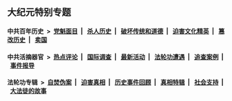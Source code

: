 ## 大纪元特别专题

#### 中共百年历史 &nbsp;>&nbsp; [党魁面目](indexes/nf1176107/README.md?06020430) &nbsp;| &nbsp; [杀人历史](indexes/nf1176106/README.md?06020430) &nbsp;| &nbsp; [破坏传统和道德](indexes/nf1176106/README.md?06020430) &nbsp;| &nbsp; [迫害文化精英](indexes/nf1176111/README.md?06020430) &nbsp;| &nbsp; [篡改历史](indexes/nf1176115/README.md?06020430) &nbsp;| &nbsp; [卖国](indexes/nf1176117/README.md?06020430) 

#### 中共活摘器官 &nbsp;>&nbsp; [热点评论](indexes/nf5879/README.md?06020430) &nbsp;| &nbsp; [国际调查](indexes/nf5947/README.md?06020430) &nbsp;| &nbsp; [最新活动](indexes/nf5883/README.md?06020430) &nbsp;| &nbsp; [法轮功遭遇](indexes/nf5881/README.md?06020430) &nbsp;| &nbsp; [追查案例](indexes/nf5880/README.md?06020430) &nbsp;| &nbsp; [事件报导](indexes/nf5877/README.md?06020430) 

#### 法轮功专辑 &nbsp;>&nbsp; [自焚伪案](indexes/nf5562/README.md?06020430) &nbsp;| &nbsp; [迫害真相](indexes/nf4379/README.md?06020430) &nbsp;| &nbsp; [历史事件回顾](indexes/nf5793/README.md?06020430) &nbsp;| &nbsp; [真相特辑](indexes/nf4389/README.md?06020430) &nbsp;| &nbsp; [社会支持](indexes/nf4386/README.md?06020430) &nbsp;| &nbsp; [大法徒的故事](indexes/nf1147481/README.md?06020430) 


